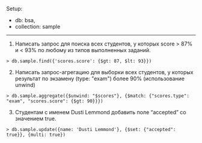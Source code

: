 Setup:

 - db: bsa,
 - collection: sample

---

1. Написать запрос для поиска всех студентов, у которых score > 87% и < 93% по любому из типов выполненных заданий.

`> db.sample.find({'scores.score': {$gt: 87, $lt: 93}})`

2. Написать запрос-агрегацию для выборки всех студентов, у которых результат по экзамену (type: "exam") более 90% (использование unwind)

`> db.sample.aggregate({$unwind: "$scores"}, {$match: {"scores.type": "exam", "scores.score": {$gt: 90}}})`

3. Студентам с именем Dusti Lemmond добавить поле “accepted” со значением true.

`> db.sample.update({name: 'Dusti Lemmond'}, {$set: {"accepted": true}}, {multi: true})`
